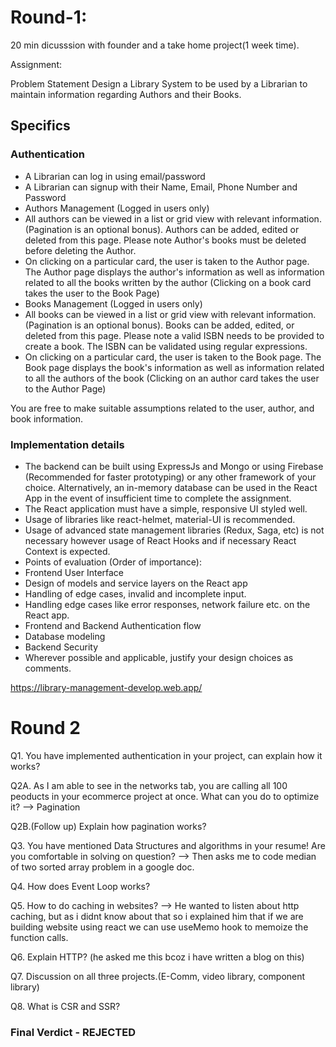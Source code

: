  # Round-1: #
20 min dicusssion with founder and a take home project(1 week time).

Assignment:

Problem Statement
Design a Library System to be used by a Librarian to maintain information regarding Authors and their Books.

## Specifics ##
### Authentication ###
* A Librarian can log in using email/password
* A Librarian can signup with their Name, Email, Phone Number and Password
* Authors Management (Logged in users only)
* All authors can be viewed in a list or grid view with relevant information. (Pagination is an optional bonus). Authors can be added, edited or deleted from this page. Please note Author's books must be deleted before deleting the Author.
* On clicking on a particular card, the user is taken to the Author page. The Author page displays the author's information as well as information related to all the books written by the author (Clicking on a book card takes the user to the Book Page)
* Books Management (Logged in users only)
* All books can be viewed in a list or grid view with relevant information. (Pagination is an optional bonus). Books can be added, edited, or deleted from this page. Please note a valid ISBN needs to be provided to create a book. The ISBN can be validated using regular expressions.
* On clicking on a particular card, the user is taken to the Book page. The Book page displays the book's information as well as information related to all the authors of the book (Clicking on an author card takes the user to the Author Page)

You are free to make suitable assumptions related to the user, author, and book information.

### Implementation details ###
* The backend can be built using ExpressJs and Mongo or using Firebase (Recommended for faster prototyping) or any other framework of your choice. Alternatively, an in-memory database can be used in the React App in the event of insufficient time to complete the assignment.
* The React application must have a simple, responsive UI styled well.
* Usage of libraries like react-helmet, material-UI is recommended.
* Usage of advanced state management libraries (Redux, Saga, etc) is not necessary however usage of React Hooks and if necessary React Context is expected.
* Points of evaluation (Order of importance):
* Frontend User Interface
* Design of models and service layers on the React app
* Handling of edge cases, invalid and incomplete input.
* Handling edge cases like error responses, network failure etc. on the React app.
* Frontend and Backend Authentication flow
* Database modeling
* Backend Security
* Wherever possible and applicable, justify your design choices as comments.

https://library-management-develop.web.app/


# Round 2 #

Q1. You have implemented authentication in your project, can explain how it works?

Q2A. As I am able to see in the networks tab, you are calling all 100 peoducts in your ecommerce project at once. What can you do to optimize it?
--> Pagination

Q2B.(Follow up) Explain how pagination works?

Q3. You have mentioned Data Structures and algorithms in your resume! Are you comfortable in solving on question?
--> Then asks me to code median of two sorted array problem in a google doc.

Q4. How does Event Loop works?

Q5. How to do caching in websites?
--> He wanted to listen about http caching, but as i didnt know about that so i explained him that if we are building website using react we can use useMemo hook to memoize the function calls.

Q6. Explain HTTP? (he asked me this bcoz i have written a blog on this)

Q7. Discussion on all three projects.(E-Comm, video library, component library)

Q8. What is CSR and SSR?

### Final Verdict - REJECTED ###
